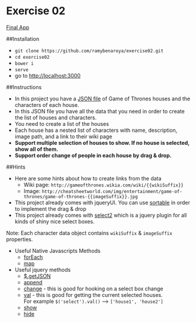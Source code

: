 # Exercise 02

[Final App](http://ramybenaroya.github.io/exercise02/)

##Installation
- `git clone https://github.com/ramybenaroya/exercise02.git`
- `cd exercise02`
- `bower i`
- `serve`
- go to [http://localhost:3000](http://localhost:3000)

##Instructions
- In this project you have a [JSON file](http://localhost:3000/game-of-thrones.json) of Game of Thrones houses and the characters of each house.
- In this JSON file you have all the data that you need in order to create the list of houses and characters.
- You need to create a list of the houses
- Each house has a nested list of characters with name, description, image path, and a link to their wiki page
- **Support multiple selection of houses to show. If no house is selected, show all of them.**
- **Support order change of people in each house by drag & drop.**

##Hints
- Here are some hints about how to create links from the data
	- Wiki page: `http://gameofthrones.wikia.com/wiki/{{wikiSuffix}}`
	- Image: `http://cheatsheetworld.com/img/entertainment/game-of-thrones/game-of-thrones-{{imageSuffix}}.jpg`
- This project already comes with jqueryUI. You can use [sortable](https://jqueryui.com/sortable/) in order to implement the drag & drop
- This project already comes with [select2](https://select2.github.io/) which is a jquery plugin for all kinds of shiny nice select boxes.

Note: Each character data object contains `wikiSuffix` & `imageSuffix` properties.
- Useful Native Javascripts Methods
	- [forEach](https://developer.mozilla.org/en-US/docs/Web/JavaScript/Reference/Global_Objects/Array/forEach)
	- [map](https://developer.mozilla.org/en-US/docs/Web/JavaScript/Reference/Global_Objects/Array/map)
- Useful jquery methods
	- [$.getJSON](http://api.jquery.com/jquery.getjson/)
	- [append](http://api.jquery.com/append/)
	- [change](https://api.jquery.com/change/) - this is good for hooking on a select box change
	- [val](http://api.jquery.com/val/) - this is good for getting the current selected houses.  
		For example `$('select').val()` --> `['house1', 'house2']`
	- [show](http://api.jquery.com/show/)
	- [hide](http://api.jquery.com/hide/)


